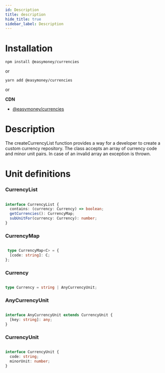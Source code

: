 ```yaml
---
id: Description
title: description
hide_title: true
sidebar_label: Description
---
```

# Installation

```
npm install @easymoney/currencies
```
or
```
yarn add @easymoney/currencies
```
or

**CDN**
 - [@easymoney/currencies](https://unpkg.com/@easymoney/currencies)

# Description

The createCurrencyList function provides a way for a developer to create a custom currency repository. The class accepts an array of currency code and minor unit pairs. In case of an invalid array an exception is thrown.

# Unit definitions

### CurrencyList

```ts

interface CurrencyList {
  contains: (currency: Currency) => boolean;
  getCurrencies(): CurrencyMap;
  subUnitFor(currency: Currency): number;
}


```


### CurrencyMap


```ts

 type CurrencyMap<C> = {
  [code: string]: C;
};


```


### Currency

```ts

type Currency = string | AnyCurrencyUnit;

```

### AnyCurrencyUnit

```ts

interface AnyCurrencyUnit extends CurrencyUnit {
  [key: string]: any;
}

```

### CurrencyUnit

```ts

interface CurrencyUnit {
  code: string;
  minorUnit: number;
}

```
